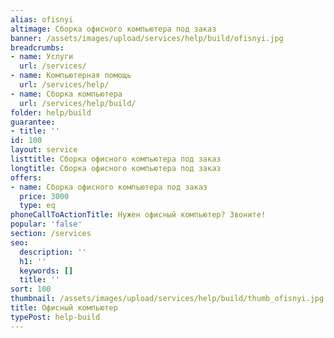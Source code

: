 ```yaml
---
alias: ofisnyi
altimage: Сборка офисного компьютера под заказ
banner: /assets/images/upload/services/help/build/ofisnyi.jpg
breadcrumbs:
- name: Услуги
  url: /services/
- name: Компьютерная помощь
  url: /services/help/
- name: Сборка компьютера
  url: /services/help/build/
folder: help/build
guarantee:
- title: ''
id: 100
layout: service
listtitle: Сборка офисного компьютера под заказ
longtitle: Сборка офисного компьютера под заказ
offers:
- name: Сборка офисного компьютера под заказ
  price: 3000
  type: eq
phoneCallToActionTitle: Нужен офисный компьютер? Звоните!
popular: 'false'
section: /services
seo:
  description: ''
  h1: ''
  keywords: []
  title: ''
sort: 100
thumbnail: /assets/images/upload/services/help/build/thumb_ofisnyi.jpg
title: Офисный компьютер
typePost: help-build
---
```

